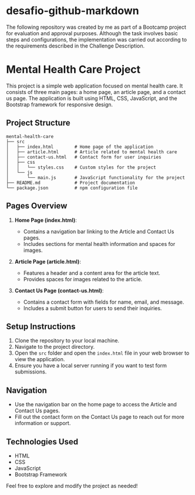 # desafio-github-markdown
The following repository was created by me as part of a Bootcamp project for evaluation and approval purposes. Although the task involves basic steps and configurations, the implementation was carried out according to the requirements described in the Challenge Description.

# Mental Health Care Project

This project is a simple web application focused on mental health care. It consists of three main pages: a home page, an article page, and a contact us page. The application is built using HTML, CSS, JavaScript, and the Bootstrap framework for responsive design.

## Project Structure

```
mental-health-care
├── src
│   ├── index.html        # Home page of the application
│   ├── article.html      # Article related to mental health care
│   ├── contact-us.html   # Contact form for user inquiries
│   ├── css
│   │   └── styles.css    # Custom styles for the project
│   └── js
│       └── main.js       # JavaScript functionality for the project
├── README.md             # Project documentation
└── package.json          # npm configuration file
```

## Pages Overview

1. **Home Page (index.html)**: 
   - Contains a navigation bar linking to the Article and Contact Us pages.
   - Includes sections for mental health information and spaces for images.

2. **Article Page (article.html)**: 
   - Features a header and a content area for the article text.
   - Provides spaces for images related to the article.

3. **Contact Us Page (contact-us.html)**: 
   - Contains a contact form with fields for name, email, and message.
   - Includes a submit button for users to send their inquiries.

## Setup Instructions

1. Clone the repository to your local machine.
2. Navigate to the project directory.
3. Open the `src` folder and open the `index.html` file in your web browser to view the application.
4. Ensure you have a local server running if you want to test form submissions.

## Navigation

- Use the navigation bar on the home page to access the Article and Contact Us pages.
- Fill out the contact form on the Contact Us page to reach out for more information or support.

## Technologies Used

- HTML
- CSS
- JavaScript
- Bootstrap Framework

Feel free to explore and modify the project as needed!
